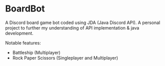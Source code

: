 # BoardBot
A Discord board game bot coded using JDA (Java Discord API). 
A personal project to further my understanding of API implementation & java development.

Notable features:
  - Battleship (Multiplayer)
  - Rock Paper Scissors (Singleplayer and Multiplayer)
